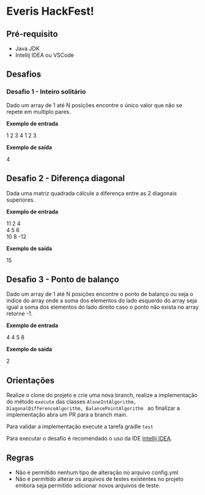 # Everis HackFest!

## Pré-requisito
 - Java JDK
 - Intellij IDEA ou VSCode

## Desafios

### Desafio 1 - Inteiro solitário 

Dado um array de 1 até N posições encontre o único valor que não se repete em multiplo pares. 

**Exemplo de entrada**

1 2 3 4 1 2 3

**Exemplo de saída**

4

## Desafio 2 - Diferença diagonal 

Dada uma matriz quadrada cálcule a diferença entre as 2 diagonais superiores. 

**Exemplo de entrada**

11 2 4  
4 5 6  
10 8 -12

**Exemplo de saída**

15

## Desafio 3 - Ponto de balanço

Dado um array de 1 até N posições encontre o ponto de balanço ou seja o indice do array onde a soma dos elementos do lado esquerdo do array seja igual a soma dos elementos do lado direito caso o ponto não exista no array retorne -1.

**Exemplo de entrada**

4 4 5 8

**Exemplo de saída**

2

## Orientações 

Realize o clone do projeto e crie uma nova branch, realize a implementação do método ```execute``` das classes ```AloneIntAlgorithm, DiagonalDifferenceAlgorithm, BalancePointAlgorithm ``` ao finalizar a implementação abra um PR para a branch main. 

Para validar a implementação execute a tarefa gradle ```test```

Para executar o desafio é recomendado o uso da IDE [Intellij IDEA](https://www.jetbrains.com/pt-br/idea/).

## Regras 

* Não é permitido nenhum tipo de alteração no arquivo config.yml
* Não é permitido alterar os arquivos de testes existentes no projeto embora seja permitido adicionar novos arquivos de teste. 




